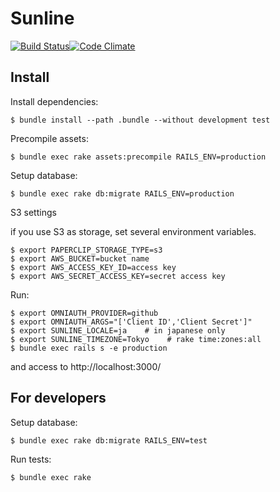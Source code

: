Sunline
===================

[![Build Status](https://secure.travis-ci.org/codefirst/sunline.png?branch=master)](http://travis-ci.org/codefirst/sunline)[![Code Climate](https://codeclimate.com/github/codefirst/sunline.png)](https://codeclimate.com/github/codefirst/sunline)

Install
----------------

Install dependencies:

    $ bundle install --path .bundle --without development test

Precompile assets:

    $ bundle exec rake assets:precompile RAILS_ENV=production

Setup database:

    $ bundle exec rake db:migrate RAILS_ENV=production

S3 settings

if you use S3 as storage, set several environment variables.

    $ export PAPERCLIP_STORAGE_TYPE=s3
    $ export AWS_BUCKET=bucket name
    $ export AWS_ACCESS_KEY_ID=access key
    $ export AWS_SECRET_ACCESS_KEY=secret access key

Run:

    $ export OMNIAUTH_PROVIDER=github
    $ export OMNIAUTH_ARGS="['Client ID','Client Secret']"
    $ export SUNLINE_LOCALE=ja    # in japanese only
    $ export SUNLINE_TIMEZONE=Tokyo    # rake time:zones:all
    $ bundle exec rails s -e production

and access to http://localhost:3000/

For developers
---------------

Setup database:

    $ bundle exec rake db:migrate RAILS_ENV=test

Run tests:

    $ bundle exec rake
